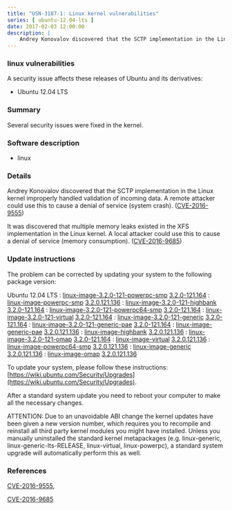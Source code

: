 ```yaml
---
title: "USN-3187-1: Linux kernel vulnerabilities"
series: [ ubuntu-12.04-lts ]
date: 2017-02-03 12:00:00
description: |
    Andrey Konovalov discovered that the SCTP implementation in the Linux kernel improperly handled validation of incoming data. A remote attacker could use this to cause a denial of service (system crash). ([CVE-2016-9555](http://people.ubuntu.com/~ubuntu-security/cve/CVE-2016-9555))
--- 
```

 
### linux vulnerabilities

A security issue affects these releases of Ubuntu and its derivatives:

* Ubuntu 12.04 LTS

### Summary

Several security issues were fixed in the kernel. 

### Software description

* linux 

### Details

Andrey Konovalov discovered that the SCTP implementation in the Linux kernel improperly handled validation of incoming data. A remote attacker could use this to cause a denial of service (system crash). ([CVE-2016-9555](http://people.ubuntu.com/~ubuntu-security/cve/CVE-2016-9555))

It was discovered that multiple memory leaks existed in the XFS implementation in the Linux kernel. A local attacker could use this to cause a denial of service (memory consumption). ([CVE-2016-9685](http://people.ubuntu.com/~ubuntu-security/cve/CVE-2016-9685)) 

### Update instructions

The problem can be corrected by updating your system to the following package version:

Ubuntu 12.04 LTS
 : [linux-image-3.2.0-121-powerpc-smp](https://launchpad.net/ubuntu/+source/linux) <span> [3.2.0-121.164](https://launchpad.net/ubuntu/+source/linux/3.2.0-121.164) </span> 
 : [linux-image-powerpc-smp](https://launchpad.net/ubuntu/+source/linux) <span> [3.2.0.121.136](https://launchpad.net/ubuntu/+source/linux/3.2.0-121.164) </span> 
 : [linux-image-3.2.0-121-highbank](https://launchpad.net/ubuntu/+source/linux) <span> [3.2.0-121.164](https://launchpad.net/ubuntu/+source/linux/3.2.0-121.164) </span> 
 : [linux-image-3.2.0-121-powerpc64-smp](https://launchpad.net/ubuntu/+source/linux) <span> [3.2.0-121.164](https://launchpad.net/ubuntu/+source/linux/3.2.0-121.164) </span> 
 : [linux-image-3.2.0-121-virtual](https://launchpad.net/ubuntu/+source/linux) <span> [3.2.0-121.164](https://launchpad.net/ubuntu/+source/linux/3.2.0-121.164) </span> 
 : [linux-image-3.2.0-121-generic](https://launchpad.net/ubuntu/+source/linux) <span> [3.2.0-121.164](https://launchpad.net/ubuntu/+source/linux/3.2.0-121.164) </span> 
 : [linux-image-3.2.0-121-generic-pae](https://launchpad.net/ubuntu/+source/linux) <span> [3.2.0-121.164](https://launchpad.net/ubuntu/+source/linux/3.2.0-121.164) </span> 
 : [linux-image-generic-pae](https://launchpad.net/ubuntu/+source/linux) <span> [3.2.0.121.136](https://launchpad.net/ubuntu/+source/linux/3.2.0-121.164) </span> 
 : [linux-image-highbank](https://launchpad.net/ubuntu/+source/linux) <span> [3.2.0.121.136](https://launchpad.net/ubuntu/+source/linux/3.2.0-121.164) </span> 
 : [linux-image-3.2.0-121-omap](https://launchpad.net/ubuntu/+source/linux) <span> [3.2.0-121.164](https://launchpad.net/ubuntu/+source/linux/3.2.0-121.164) </span> 
 : [linux-image-virtual](https://launchpad.net/ubuntu/+source/linux) <span> [3.2.0.121.136](https://launchpad.net/ubuntu/+source/linux/3.2.0-121.164) </span> 
 : [linux-image-powerpc64-smp](https://launchpad.net/ubuntu/+source/linux) <span> [3.2.0.121.136](https://launchpad.net/ubuntu/+source/linux/3.2.0-121.164) </span> 
 : [linux-image-generic](https://launchpad.net/ubuntu/+source/linux) <span> [3.2.0.121.136](https://launchpad.net/ubuntu/+source/linux/3.2.0-121.164) </span> 
 : [linux-image-omap](https://launchpad.net/ubuntu/+source/linux) <span> [3.2.0.121.136](https://launchpad.net/ubuntu/+source/linux/3.2.0-121.164) </span> 

To update your system, please follow these instructions: [https://wiki.ubuntu.com/Security/Upgrades](https://wiki.ubuntu.com/Security/Upgrades).

After a standard system update you need to reboot your computer to make all the necessary changes.

ATTENTION: Due to an unavoidable ABI change the kernel updates have been given a new version number, which requires you to recompile and reinstall all third party kernel modules you might have installed. Unless you manually uninstalled the standard kernel metapackages (e.g. linux-generic, linux-generic-lts-RELEASE, linux-virtual, linux-powerpc), a standard system upgrade will automatically perform this as well. 

### References

 [CVE-2016-9555](http://people.ubuntu.com/~ubuntu-security/cve/CVE-2016-9555), 

 [CVE-2016-9685](http://people.ubuntu.com/~ubuntu-security/cve/CVE-2016-9685)
 
